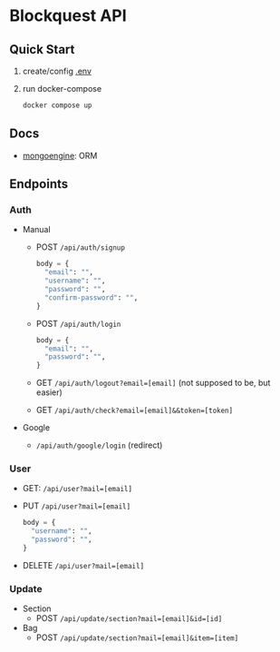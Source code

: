 # Blockquest API

## Quick Start

1. create/config [.env](.env.sample)

2. run docker-compose

   ```bash
   docker compose up
   ```

## Docs

- [mongoengine](http://docs.mongoengine.org/tutorial.html): ORM

## Endpoints

### Auth

- Manual

  - POST `/api/auth/signup`

    ```py
    body = {
      "email": "",
      "username": "",
      "password": "",
      "confirm-password": "",
    }
    ```

  - POST `/api/auth/login`

    ```py
    body = {
      "email": "",
      "password": "",
    }
    ```

  - GET `/api/auth/logout?email=[email]` (not supposed to be, but easier)
  - GET `/api/auth/check?email=[email]&&token=[token]`

- Google
  - `/api/auth/google/login` (redirect)

### User

- GET: `/api/user?mail=[email]`

- PUT `/api/user?mail=[email]`

  ```py
  body = {
    "username": "",
    "password": "",
  }
  ```

- DELETE `/api/user?mail=[email]`

### Update

- Section
  - POST `/api/update/section?mail=[email]&id=[id]`
- Bag
  - POST `/api/update/section?mail=[email]&item=[item]`
